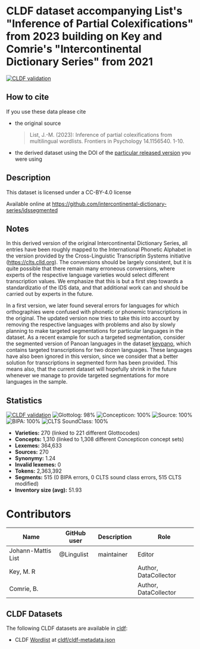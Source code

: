 # CLDF dataset accompanying List's "Inference of Partial Colexifications" from 2023 building on Key and Comrie's "Intercontinental Dictionary Series" from 2021

[![CLDF validation](https://github.com/intercontinental-dictionary-series/idssegmented//workflows/CLDF-validation/badge.svg)](https://github.com/intercontinental-dictionary-series/idssegmented//actions?query=workflow%3ACLDF-validation)

## How to cite

If you use these data please cite
- the original source
  > List, J.-M. (2023): Inference of partial colexifications from multilingual wordlists. Frontiers in Psychology 14.1156540. 1-10.
- the derived dataset using the DOI of the [particular released version](../../releases/) you were using

## Description


This dataset is licensed under a CC-BY-4.0 license

Available online at https://github.com/intercontinental-dictionary-series/idssegmented

## Notes

In this derived version of the original Intercontinental Dictionary Series, all entries have been roughly mapped to the International Phonetic Alphabet in the version provided by the Cross-Linguistic Transcriptin Systems initiative (https://clts.clld.org). The conversions should be largely consistent, but it is quite possible that there remain many erroneous conversions, where experts of the respective language varieties would select different transcription values. We emphasize that this is but a first step towards a standardizatio of the IDS data, and that additional work can and should be carried out by experts in the future.

In a first version, we later found several errors for languages for which orthographies were confused with phonetic or phonemic transcriptions in the original. The updated version now tries to take this into account by removing the respective languages with problems and also by slowly planning to make targeted segmentations for particular languages in the dataset. As a recent example for such a targeted segmentation, consider the segmented version of Panoan languages in the dataset [keypano](https://github.com/intercontinental-dictionary-series/keypano), which contains targeted transcriptions for two dozen languages. These languages have also been ignored in this version, since we consider that a better solution for transcriptions in segmented form has been provided. This means also, that the current dataset will hopefully shrink in the future whenever we manage to provide targeted segmentations for more languages in the sample.




## Statistics


[![CLDF validation](https://github.com/intercontinental-dictionary-series/idssegmented//workflows/CLDF-validation/badge.svg)](https://github.com/intercontinental-dictionary-series/idssegmented//actions?query=workflow%3ACLDF-validation)
![Glottolog: 98%](https://img.shields.io/badge/Glottolog-98%25-green.svg "Glottolog: 98%")
![Concepticon: 100%](https://img.shields.io/badge/Concepticon-100%25-brightgreen.svg "Concepticon: 100%")
![Source: 100%](https://img.shields.io/badge/Source-100%25-brightgreen.svg "Source: 100%")
![BIPA: 100%](https://img.shields.io/badge/BIPA-100%25-brightgreen.svg "BIPA: 100%")
![CLTS SoundClass: 100%](https://img.shields.io/badge/CLTS%20SoundClass-100%25-brightgreen.svg "CLTS SoundClass: 100%")

- **Varieties:** 270 (linked to 221 different Glottocodes)
- **Concepts:** 1,310 (linked to 1,308 different Concepticon concept sets)
- **Lexemes:** 364,633
- **Sources:** 270
- **Synonymy:** 1.24
- **Invalid lexemes:** 0
- **Tokens:** 2,363,392
- **Segments:** 515 (0 BIPA errors, 0 CLTS sound class errors, 515 CLTS modified)
- **Inventory size (avg):** 51.93

# Contributors

Name | GitHub user | Description | Role
--- | --- | --- | ---
Johann-Mattis List | @Lingulist | maintainer | Editor
Key, M. R | | | Author, DataCollector
Comrie, B. | | | Author, DataCollector




## CLDF Datasets

The following CLDF datasets are available in [cldf](cldf):

- CLDF [Wordlist](https://github.com/cldf/cldf/tree/master/modules/Wordlist) at [cldf/cldf-metadata.json](cldf/cldf-metadata.json)